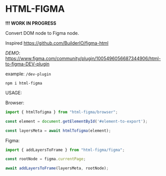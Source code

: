 # HTML-FIGMA

**!!! WORK IN PROGRESS**

Convert DOM node to Figma node.

Inspired https://github.com/BuilderIO/figma-html

*DEMO*: https://www.figma.com/community/plugin/1005496056687344906/html-to-figma-DEV-plugin

example: `/dev-plugin`

```npm i html-figma```

USAGE:

Browser:
```js
import { htmlTofigma } from "html-figma/browser";

const element = document.getElementById('#element-to-export');

const layersMeta = await htmlTofigma(element);
```

Figma:
```js
import { addLayersToFrame } from "html-figma/figma";

const rootNode = figma.currentPage;

await addLayersToFrame(layersMeta, rootNode);
```